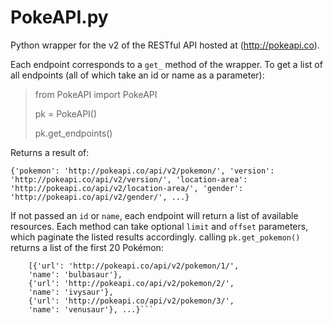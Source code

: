 # PokeAPI.py
Python wrapper for the v2 of the RESTful API hosted at (http://pokeapi.co).  

Each endpoint corresponds to a `get_` method of the wrapper. To get a list of all endpoints (all of which take an id or name as a parameter):  

>from PokeAPI import PokeAPI
>
>pk = PokeAPI()
>
>pk.get_endpoints()

Returns a result of:

`{'pokemon': 'http://pokeapi.co/api/v2/pokemon/',
  'version': 'http://pokeapi.co/api/v2/version/',
  'location-area': 'http://pokeapi.co/api/v2/location-area/',
  'gender': 'http://pokeapi.co/api/v2/gender/', ...}`  

If not passed an `id` or `name`, each endpoint will return a list of available resources. Each method can take optional `limit` and `offset` parameters, which paginate the listed results accordingly. calling `pk.get_pokemon()` returns a list of the first 20 Pokémon:  

```{'results':
	[{'url': 'http://pokeapi.co/api/v2/pokemon/1/',
	'name': 'bulbasaur'},
	{'url': 'http://pokeapi.co/api/v2/pokemon/2/',
	'name': 'ivysaur'},
	{'url': 'http://pokeapi.co/api/v2/pokemon/3/',
	'name': 'venusaur'}, ...}```
